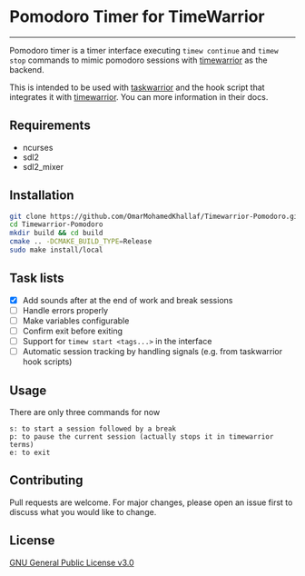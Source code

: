 # Pomodoro Timer for TimeWarrior
***
Pomodoro timer is a timer interface executing `timew continue` and `timew stop`
commands to mimic pomodoro sessions with
[timewarrior](https://github.com/GothenburgBitFactory/timewarrior) as the backend.

This is intended to be used with
[taskwarrior](https://github.com/GothenburgBitFactory/taskwarrior) and the hook
script that integrates it with
[timewarrior](https://github.com/GothenburgBitFactory/timewarrior). You can more
information in their docs.

## Requirements
- ncurses
- sdl2
- sdl2_mixer

## Installation
```bash
git clone https://github.com/OmarMohamedKhallaf/Timewarrior-Pomodoro.git
cd Timewarrior-Pomodoro
mkdir build && cd build
cmake .. -DCMAKE_BUILD_TYPE=Release
sudo make install/local
```

## Task lists
- [x] Add sounds after at the end of work and break sessions
- [ ] Handle errors properly
- [ ] Make variables configurable
- [ ] Confirm exit before exiting
- [ ] Support for `timew start <tags...>` in the interface
- [ ] Automatic session tracking by handling signals (e.g. from taskwarrior hook scripts)

## Usage
There are only three commands for now
```text
s: to start a session followed by a break
p: to pause the current session (actually stops it in timewarrior terms)
e: to exit
```

## Contributing
Pull requests are welcome. For major changes, please open an issue first to discuss what you would like to change.

## License
[GNU General Public License v3.0](https://choosealicense.com/licenses/gpl-3.0/)

